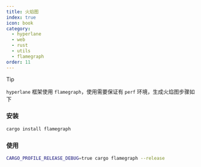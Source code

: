 ```yaml
---
title: 火焰图
index: true
icon: book
category:
  - hyperlane
  - web
  - rust
  - utils
  - flamegraph
order: 11
---
```


<Share colorful />

> [!tip]
>
> `hyperlane` 框架使用 `flamegraph`，使用需要保证有 `perf` 环境，生成火焰图步骤如下

### 安装

```sh
cargo install flamegraph
```

### 使用

```sh
CARGO_PROFILE_RELEASE_DEBUG=true cargo flamegraph --release
```

<Bottom />
